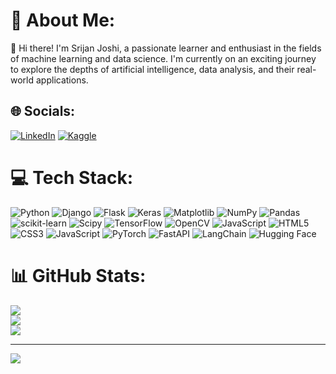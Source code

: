 # 💫 About Me:
👋 Hi there! I'm Srijan Joshi, a passionate learner and enthusiast in the fields of machine learning and data science. I'm currently on an exciting journey to explore the depths of artificial intelligence, data analysis, and their real-world applications.


## 🌐 Socials:
[![LinkedIn](https://img.shields.io/badge/LinkedIn-%230077B5.svg?logo=linkedin&logoColor=white)](https://linkedin.com/in/joshisrijan) [![Kaggle](https://img.shields.io/badge/Kaggle-%2344BAE8.svg?logo=kaggle&logoColor=white)](https://www.kaggle.com/srijanjoshi)

# 💻 Tech Stack:
![Python](https://img.shields.io/badge/python-3670A0?style=for-the-badge&logo=python&logoColor=ffdd54) ![Django](https://img.shields.io/badge/django-%23092E20.svg?style=for-the-badge&logo=django&logoColor=white) ![Flask](https://img.shields.io/badge/flask-%23000.svg?style=for-the-badge&logo=flask&logoColor=white) ![Keras](https://img.shields.io/badge/Keras-%23D00000.svg?style=for-the-badge&logo=Keras&logoColor=white) ![Matplotlib](https://img.shields.io/badge/Matplotlib-%23ffffff.svg?style=for-the-badge&logo=Matplotlib&logoColor=black) ![NumPy](https://img.shields.io/badge/numpy-%23013243.svg?style=for-the-badge&logo=numpy&logoColor=white) ![Pandas](https://img.shields.io/badge/pandas-%23150458.svg?style=for-the-badge&logo=pandas&logoColor=white) ![scikit-learn](https://img.shields.io/badge/scikit--learn-%23F7931E.svg?style=for-the-badge&logo=scikit-learn&logoColor=white) ![Scipy](https://img.shields.io/badge/SciPy-%230C55A5.svg?style=for-the-badge&logo=scipy&logoColor=%white) ![TensorFlow](https://img.shields.io/badge/TensorFlow-%23FF6F00.svg?style=for-the-badge&logo=TensorFlow&logoColor=white) ![OpenCV](https://img.shields.io/badge/opencv-%23white.svg?style=for-the-badge&logo=opencv&logoColor=white) ![JavaScript](https://img.shields.io/badge/javascript-%23323330.svg?style=for-the-badge&logo=javascript&logoColor=%23F7DF1E) ![HTML5](https://img.shields.io/badge/html5-%23E34F26.svg?style=for-the-badge&logo=html5&logoColor=white) ![CSS3](https://img.shields.io/badge/css3-%231572B6.svg?style=for-the-badge&logo=css3&logoColor=white) ![JavaScript](https://img.shields.io/badge/javascript-%23F7DF1E.svg?style=for-the-badge&logo=javascript&logoColor=black) ![PyTorch](https://img.shields.io/badge/pytorch-%23EE4C2C.svg?style=for-the-badge&logo=pytorch&logoColor=white) ![FastAPI](https://img.shields.io/badge/fastapi-%2300C7B7.svg?style=for-the-badge&logo=fastapi&logoColor=white) ![LangChain](https://img.shields.io/badge/langchain-%23007ACC.svg?style=for-the-badge&logo=langchain&logoColor=white) ![Hugging Face](https://img.shields.io/badge/huggingface-%23FFBB52.svg?style=for-the-badge&logo=huggingface&logoColor=black) 

# 📊 GitHub Stats:
![](https://github-readme-stats.vercel.app/api?username=srijosh&theme=dracula&hide_border=false&include_all_commits=false&count_private=false)<br/>
![](https://github-readme-streak-stats.herokuapp.com/?user=srijosh&theme=dracula&hide_border=false)<br/>
![](https://github-readme-stats.vercel.app/api/top-langs/?username=srijosh&theme=dracula&hide_border=false&include_all_commits=false&count_private=false&layout=compact)

---
[![](https://visitcount.itsvg.in/api?id=srijosh&icon=0&color=6)](https://visitcount.itsvg.in)
